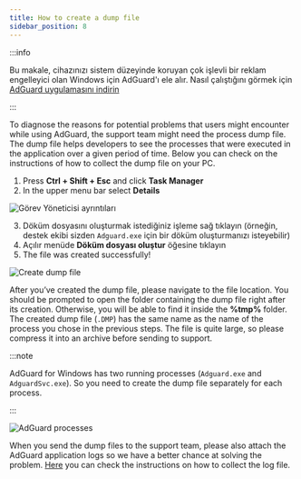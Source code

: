 ```yaml
---
title: How to create a dump file
sidebar_position: 8
---
```


:::info

Bu makale, cihazınızı sistem düzeyinde koruyan çok işlevli bir reklam engelleyici olan Windows için AdGuard'ı ele alır. Nasıl çalıştığını görmek için [AdGuard uygulamasını indirin](https://adguard.com/download.html?auto=true)

:::

To diagnose the reasons for potential problems that users might encounter while using AdGuard, the support team might need the process dump file. The dump file helps developers to see the processes that were executed in the application over a given period of time. Below you can check on the instructions of how to collect the dump file on your PC.

1. Press **Ctrl + Shift + Esc** and click **Task Manager**
2. In the upper menu bar select **Details**

![Görev Yöneticisi ayrıntıları](https://cdn.adtidy.org/public/Adguard/kb/Windows_dump/details_en.png)

3. Döküm dosyasını oluşturmak istediğiniz işleme sağ tıklayın (örneğin, destek ekibi sizden `Adguard.exe` için bir döküm oluşturmanızı isteyebilir)
4. Açılır menüde **Döküm dosyası oluştur** öğesine tıklayın
5. The file was created successfully!

![Create dump file](https://cdn.adtidy.org/public/Adguard/kb/Windows_dump/create_dump_file_en.png)

After you’ve created the dump file, please navigate to the file location. You should be prompted to open the folder containing the dump file right after its creation. Otherwise, you will be able to find it inside the **%tmp%** folder. The created dump file (`.DMP`) has the same name as the name of the process you chose in the previous steps. The file is quite large, so please compress it into an archive before sending to support.

:::note

AdGuard for Windows has two running processes (`Adguard.exe` and `AdguardSvc.exe`). So you need to create the dump file separately for each process.

:::

![AdGuard processes](https://cdn.adtidy.org/public/Adguard/kb/Windows_dump/processes_en.png)

When you send the dump files to the support team, please also attach the AdGuard application logs so we have a better chance at solving the problem. [Here](../adguard-logs) you can check the instructions on how to collect the log file.
